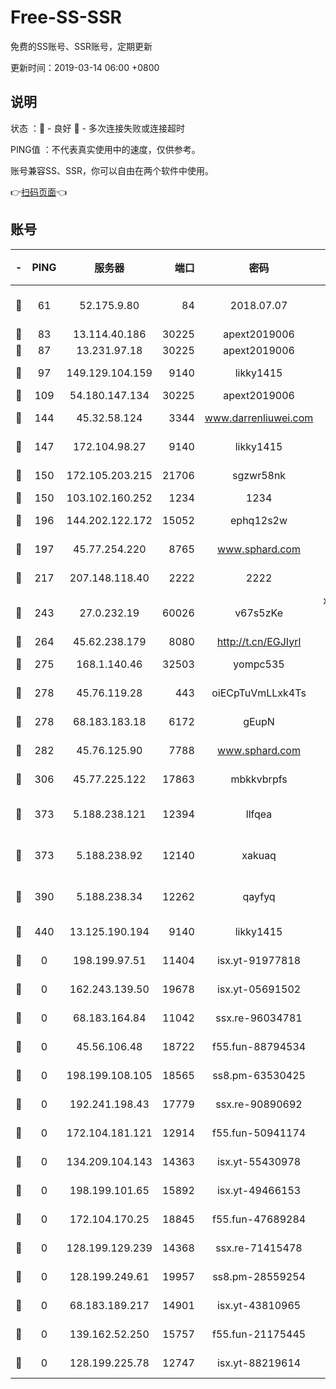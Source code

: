 # Free-SS-SSR

免费的SS账号、SSR账号，定期更新

更新时间：2019-03-14 06:00 +0800

## 说明

状态     ：🙂 - 良好 🙁 - 多次连接失败或连接超时

PING值   ：不代表真实使用中的速度，仅供参考。

账号兼容SS、SSR，你可以自由在两个软件中使用。

👉[扫码页面](https://liesauer.github.io/Free-SS-SSR/)👈

## 账号

|-|PING|服务器|端口|密码|加密方式|区域|
|:----:|:----:|:-----:|-----:|:----:|:----:|:----:|
|🙂|61|52.175.9.80|84|2018.07.07|chacha20-ietf-poly1305|HK|
|🙂|83|13.114.40.186|30225|apext2019006|chacha20|JP|
|🙂|87|13.231.97.18|30225|apext2019006|chacha20|JP|
|🙂|97|149.129.104.159|9140|likky1415|aes-256-cfb|HK|
|🙂|109|54.180.147.134|30225|apext2019006|chacha20|KR|
|🙂|144|45.32.58.124|3344|www.darrenliuwei.com|aes-256-cfb|JP|
|🙂|147|172.104.98.27|9140|likky1415|aes-256-cfb|JP|
|🙂|150|172.105.203.215|21706|sgzwr58nk|aes-256-cfb|JP|
|🙂|150|103.102.160.252|1234|1234|rc4-md5|JP|
|🙂|196|144.202.122.172|15052|ephq12s2w|aes-256-cfb|US|
|🙂|197|45.77.254.220|8765|www.sphard.com|aes-256-cfb|SG|
|🙂|217|207.148.118.40|2222|2222|aes-256-cfb|SG|
|🙂|243|27.0.232.19|60026|v67s5zKe|xchacha20-ietf-poly1305|HK|
|🙂|264|45.62.238.179|8080|http://t.cn/EGJIyrl|rc4-md5|CA|
|🙂|275|168.1.140.46|32503|yompc535|aes-256-cfb|AU|
|🙂|278|45.76.119.28|443|oiECpTuVmLLxk4Ts|aes-256-cfb|AU|
|🙂|278|68.183.183.18|6172|gEupN|aes-256-cfb|SG|
|🙂|282|45.76.125.90|7788|www.sphard.com|aes-256-cfb|AU|
|🙂|306|45.77.225.122|17863|mbkkvbrpfs|aes-256-cfb|GB|
|🙂|373|5.188.238.121|12394|llfqea|chacha20-ietf-poly1305|BR|
|🙂|373|5.188.238.92|12140|xakuaq|chacha20-ietf-poly1305|BR|
|🙂|390|5.188.238.34|12262|qayfyq|chacha20-ietf-poly1305|BR|
|🙂|440|13.125.190.194|9140|likky1415|aes-256-cfb|KR|
|🙁|0|198.199.97.51|11404|isx.yt-91977818|aes-256-cfb|US|
|🙁|0|162.243.139.50|19678|isx.yt-05691502|aes-256-cfb|US|
|🙁|0|68.183.164.84|11042|ssx.re-96034781|aes-256-cfb|US|
|🙁|0|45.56.106.48|18722|f55.fun-88794534|aes-256-cfb|US|
|🙁|0|198.199.108.105|18565|ss8.pm-63530425|aes-256-cfb|US|
|🙁|0|192.241.198.43|17779|ssx.re-90890692|aes-256-cfb|US|
|🙁|0|172.104.181.121|12914|f55.fun-50941174|aes-256-cfb|SG|
|🙁|0|134.209.104.143|14363|isx.yt-55430978|aes-256-cfb|SG|
|🙁|0|198.199.101.65|15892|isx.yt-49466153|aes-256-cfb|US|
|🙁|0|172.104.170.25|18845|f55.fun-47689284|aes-256-cfb|SG|
|🙁|0|128.199.129.239|14368|ssx.re-71415478|aes-256-cfb|SG|
|🙁|0|128.199.249.61|19957|ss8.pm-28559254|aes-256-cfb|SG|
|🙁|0|68.183.189.217|14901|isx.yt-43810965|aes-256-cfb|SG|
|🙁|0|139.162.52.250|15757|f55.fun-21175445|aes-256-cfb|SG|
|🙁|0|128.199.225.78|12747|isx.yt-88219614|aes-256-cfb|SG|
